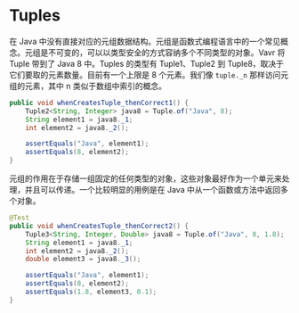 # Tuples

在 Java 中没有直接对应的元组数据结构。元组是函数式编程语言中的一个常见概念。元组是不可变的，可以以类型安全的方式容纳多个不同类型的对象。Vavr 将 Tuple 带到了 Java 8 中。Tuples 的类型有 Tuple1、Tuple2 到 Tuple8，取决于它们要取的元素数量。目前有一个上限是 8 个元素。我们像 `tuple._n` 那样访问元组的元素，其中 n 类似于数组中索引的概念。

```java
public void whenCreatesTuple_thenCorrect1() {
    Tuple2<String, Integer> java8 = Tuple.of("Java", 8);
    String element1 = java8._1;
    int element2 = java8._2();

    assertEquals("Java", element1);
    assertEquals(8, element2);
}
```

元组的作用在于存储一组固定的任何类型的对象，这些对象最好作为一个单元来处理，并且可以传递。一个比较明显的用例是在 Java 中从一个函数或方法中返回多个对象。

```java
@Test
public void whenCreatesTuple_thenCorrect2() {
    Tuple3<String, Integer, Double> java8 = Tuple.of("Java", 8, 1.8);
    String element1 = java8._1;
    int element2 = java8._2();
    double element3 = java8._3();

    assertEquals("Java", element1);
    assertEquals(8, element2);
    assertEquals(1.8, element3, 0.1);
}
```

